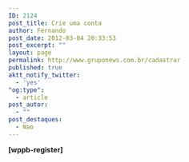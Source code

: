 ```yaml
---
ID: 2124
post_title: Crie uma conta
author: Fernando
post_date: 2012-03-04 20:33:53
post_excerpt: ""
layout: page
permalink: http://www.gruponews.com.br/cadastrar
published: true
aktt_notify_twitter:
  - 'yes'
"og:type":
  - article
post_autor:
  - ""
post_destaques:
  - Nao
---
```

<strong>[wppb-register]</strong>